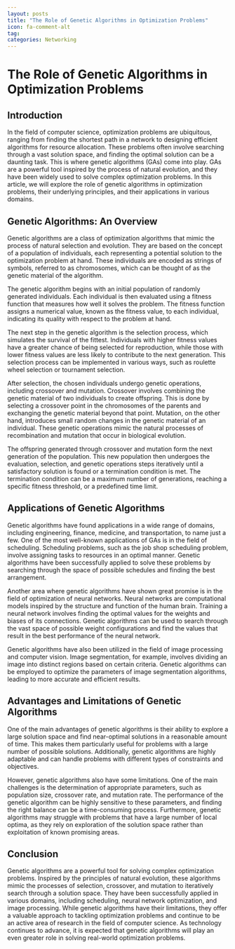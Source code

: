 ```yaml
---
layout: posts
title: "The Role of Genetic Algorithms in Optimization Problems"
icon: fa-comment-alt
tag:      
categories: Networking
---
```



# The Role of Genetic Algorithms in Optimization Problems

## Introduction

In the field of computer science, optimization problems are ubiquitous, ranging from finding the shortest path in a network to designing efficient algorithms for resource allocation. These problems often involve searching through a vast solution space, and finding the optimal solution can be a daunting task. This is where genetic algorithms (GAs) come into play. GAs are a powerful tool inspired by the process of natural evolution, and they have been widely used to solve complex optimization problems. In this article, we will explore the role of genetic algorithms in optimization problems, their underlying principles, and their applications in various domains.

## Genetic Algorithms: An Overview

Genetic algorithms are a class of optimization algorithms that mimic the process of natural selection and evolution. They are based on the concept of a population of individuals, each representing a potential solution to the optimization problem at hand. These individuals are encoded as strings of symbols, referred to as chromosomes, which can be thought of as the genetic material of the algorithm.

The genetic algorithm begins with an initial population of randomly generated individuals. Each individual is then evaluated using a fitness function that measures how well it solves the problem. The fitness function assigns a numerical value, known as the fitness value, to each individual, indicating its quality with respect to the problem at hand.

The next step in the genetic algorithm is the selection process, which simulates the survival of the fittest. Individuals with higher fitness values have a greater chance of being selected for reproduction, while those with lower fitness values are less likely to contribute to the next generation. This selection process can be implemented in various ways, such as roulette wheel selection or tournament selection.

After selection, the chosen individuals undergo genetic operations, including crossover and mutation. Crossover involves combining the genetic material of two individuals to create offspring. This is done by selecting a crossover point in the chromosomes of the parents and exchanging the genetic material beyond that point. Mutation, on the other hand, introduces small random changes in the genetic material of an individual. These genetic operations mimic the natural processes of recombination and mutation that occur in biological evolution.

The offspring generated through crossover and mutation form the next generation of the population. This new population then undergoes the evaluation, selection, and genetic operations steps iteratively until a satisfactory solution is found or a termination condition is met. The termination condition can be a maximum number of generations, reaching a specific fitness threshold, or a predefined time limit.

## Applications of Genetic Algorithms

Genetic algorithms have found applications in a wide range of domains, including engineering, finance, medicine, and transportation, to name just a few. One of the most well-known applications of GAs is in the field of scheduling. Scheduling problems, such as the job shop scheduling problem, involve assigning tasks to resources in an optimal manner. Genetic algorithms have been successfully applied to solve these problems by searching through the space of possible schedules and finding the best arrangement.

Another area where genetic algorithms have shown great promise is in the field of optimization of neural networks. Neural networks are computational models inspired by the structure and function of the human brain. Training a neural network involves finding the optimal values for the weights and biases of its connections. Genetic algorithms can be used to search through the vast space of possible weight configurations and find the values that result in the best performance of the neural network.

Genetic algorithms have also been utilized in the field of image processing and computer vision. Image segmentation, for example, involves dividing an image into distinct regions based on certain criteria. Genetic algorithms can be employed to optimize the parameters of image segmentation algorithms, leading to more accurate and efficient results.

## Advantages and Limitations of Genetic Algorithms

One of the main advantages of genetic algorithms is their ability to explore a large solution space and find near-optimal solutions in a reasonable amount of time. This makes them particularly useful for problems with a large number of possible solutions. Additionally, genetic algorithms are highly adaptable and can handle problems with different types of constraints and objectives.

However, genetic algorithms also have some limitations. One of the main challenges is the determination of appropriate parameters, such as population size, crossover rate, and mutation rate. The performance of the genetic algorithm can be highly sensitive to these parameters, and finding the right balance can be a time-consuming process. Furthermore, genetic algorithms may struggle with problems that have a large number of local optima, as they rely on exploration of the solution space rather than exploitation of known promising areas.

## Conclusion

Genetic algorithms are a powerful tool for solving complex optimization problems. Inspired by the principles of natural evolution, these algorithms mimic the processes of selection, crossover, and mutation to iteratively search through a solution space. They have been successfully applied in various domains, including scheduling, neural network optimization, and image processing. While genetic algorithms have their limitations, they offer a valuable approach to tackling optimization problems and continue to be an active area of research in the field of computer science. As technology continues to advance, it is expected that genetic algorithms will play an even greater role in solving real-world optimization problems.